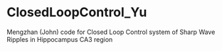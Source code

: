 # ClosedLoopControl_Yu
Mengzhan (John) code for Closed Loop Control system of Sharp Wave Ripples in Hippocampus CA3 region
